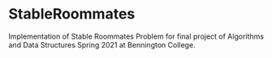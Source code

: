 # StableRoommates
Implementation of Stable Roommates Problem for final project of Algorithms and Data Structures Spring 2021 at Bennington College. 
